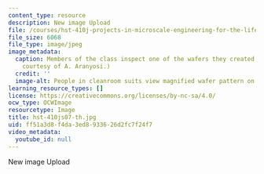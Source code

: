 ```yaml
---
content_type: resource
description: New image Upload
file: /courses/hst-410j-projects-in-microscale-engineering-for-the-life-sciences-spring-2007/ff51a3d8f4da3ed8933626d2fc7f24f7_hst-410js07-th.jpg
file_size: 6068
file_type: image/jpeg
image_metadata:
  caption: Members of the class inspect one of the wafers they created in lab. (Image
    courtesy of A. Aranyosi.)
  credit: ''
  image-alt: People in cleanroom suits view magnified wafer pattern on screen.
learning_resource_types: []
license: https://creativecommons.org/licenses/by-nc-sa/4.0/
ocw_type: OCWImage
resourcetype: Image
title: hst-410js07-th.jpg
uid: ff51a3d8-f4da-3ed8-9336-26d2fc7f24f7
video_metadata:
  youtube_id: null
---
```

New image Upload
